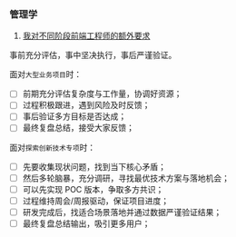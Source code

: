 <!--
abbrlink: eda23i9i
-->

### 管理学

1. [我对不同阶段前端工程师的额外要求](https://www.yuque.com/wuomzfx/article/eza5tg7cemftqw7y)

事前充分评估，事中坚决执行，事后严谨验证。

面对`大型业务项目`时：

- [ ] 前期充分评估复杂度与工作量，协调好资源；
- [ ] 过程积极跟进，遇到风险及时反馈；
- [ ] 事后验证多方目标是否达成；
- [ ] 最终复盘总结，接受大家反馈；

面对`探索创新技术专项`时：

- [ ] 先要收集现状问题，找到当下核心矛盾；
- [ ] 然后多轮脑暴，充分调研，寻找最优技术方案与落地机会；
- [ ] 可以先实现 POC 版本，争取多方共识；
- [ ] 过程维持周会/周报驱动，保证项目进度；
- [ ] 研发完成后，找适合场景落地并通过数据严谨验证结果；
- [ ] 最终复盘总结输出，吸引更多用户；
